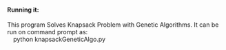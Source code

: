 #### Running it:
This program Solves Knapsack Problem with Genetic Algorithms.
It can be run on command prompt as:  
&emsp;python knapsackGeneticAlgo.py

